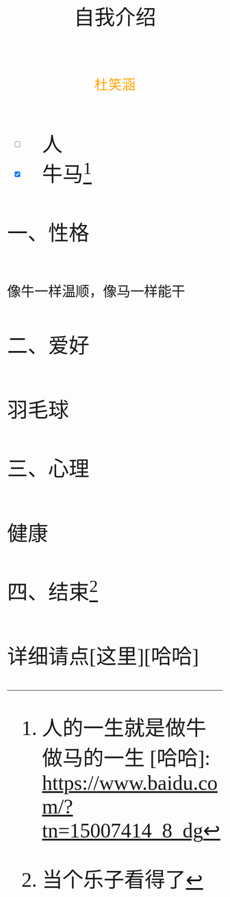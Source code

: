 #
<center><font face="楷体" size=56>自我介绍</center>

##
<center><font face="仿宋" size=6 font color=orange>杜笑涵</font></center>

 ###
   - [ ] 人
   - [x] 牛马[^1]
####
一、性格
#####
<font size=6>像牛一样温顺，像马一样能干</font>
####
二、爱好
#####
羽毛球
####
三、心理
#####
健康
####
四、结束[^2]
#####
详细请点[这里][哈哈]


[^2]:当个乐子看得了
[^1]:人的一生就是做牛做马的一生
[哈哈]: https://www.baidu.com/?tn=15007414_8_dg

<!---
bamboo121-zhu/bamboo121-zhu is a ✨ special ✨ repository because its `README.md` (this file) appears on your GitHub profile.
You can click the Preview link to take a look at your changes.
--->
